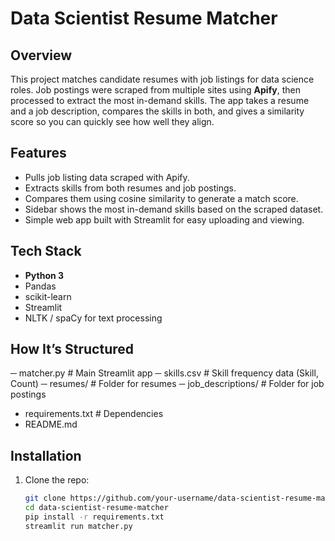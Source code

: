 # Data Scientist Resume Matcher

## Overview
This project matches candidate resumes with job listings for data science roles. Job postings were scraped from multiple sites using **Apify**, then processed to extract the most in-demand skills. The app takes a resume and a job description, compares the skills in both, and gives a similarity score so you can quickly see how well they align.

## Features
- Pulls job listing data scraped with Apify.
- Extracts skills from both resumes and job postings.
- Compares them using cosine similarity to generate a match score.
- Sidebar shows the most in-demand skills based on the scraped dataset.
- Simple web app built with Streamlit for easy uploading and viewing.

## Tech Stack
- **Python 3**
- Pandas
- scikit-learn
- Streamlit
- NLTK / spaCy for text processing

## How It’s Structured
─ matcher.py # Main Streamlit app
─ skills.csv # Skill frequency data (Skill, Count)
─ resumes/ # Folder for resumes
─ job_descriptions/ # Folder for job postings
- requirements.txt # Dependencies
- README.md

  
## Installation
1. Clone the repo:
   ```bash
   git clone https://github.com/your-username/data-scientist-resume-matcher.git
   cd data-scientist-resume-matcher
   pip install -r requirements.txt
   streamlit run matcher.py
